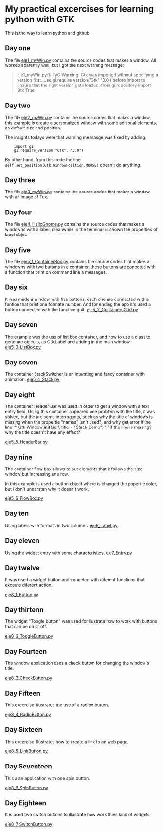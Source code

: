 # My practical excercises for learning python with GTK

This is the way to learn python and github

## Day one
The file [eje1_myWin.py](https://github.com/fbespitia/python/blob/master/eje1_myWin.py)  contains the source codes that makes a window. All worked aparently well, but I got the next warning message: 
>eje1_myWin.py:1: PyGIWarning: Gtk was imported without specifying a version first. Use gi.require_version('Gtk', '3.0') before import to ensure that the right version gets loaded.
  from gi.repository import Gtk
True

## Day two 
The file [eje2_myWin.py](https://github.com/fbespitia/python/blob/master/eje2_myWin.py)  contains the source codes that makes a window, this example is create a personalized window with some aditional elements, as default size and position.

The insights todays were that warning messasge was fixed by adding:
```
	import gi
	gi.require_version("Gtk", "3.0")
```

By other hand, from this code the line  `self.set_position(Gtk.WindowPosition.MOUSE)` doesn't do anything.

## Day three
The file [eje3_myWin.py](https://github.com/fbespitia/python/blob/master/eje3_myWin.py) contains the source codes that makes a window with an image of Tux.

## Day four
The file [eje4_HelloGnome.py](https://github.com/fbespitia/python/blob/master/eje4_HelloGnome.py) contains the source codes that makes a windowns with a label, meanwhile in the terminar is shown the properties of label objet.

## Day five
The file [eje5_1_ContainerBox.py](https://github.com/fbespitia/python/blob/master/eje5_1_ContainersBox.py) contains the source codes that makes a windowns with two buttons in a container, these buttons are conected with a function that print on command line a messages.

## Day six
It was made a window with five buttons, each one are connected with a funtion that print one formate number. And for ending the app it's used a button connected with the function quit. [eje5_2_ContainersGrid.py](https://github.com/fbespitia/python/blob/master/eje5_2_ContainersGrid.py)


## Day seven
The example was the use of list box container, and how to use a class to generate objects, as Gtk.Label and adding in the main window. [eje5_3_ListBox.py](https://github.com/fbespitia/python/blob/master/eje5_3_ListBox.py) 

## Day seven

The container StackSwitcher is an intersting and fancy container with animation.
[eje5_4_Stack.py](https://github.com/fbespitia/python/blob/master/eje5_4_Stack.py) 

## Day eight
The container Header Bar was used in order to get a window with a text entry field. Using this container appeared one problem with the title, it was solved, but the are some interrogants, such as why the title of windows is missing when the propertie "names" isn't used?, and why get error if the line ''' Gtk.Window.__init__(self, title = "Stack Demo") ''' if the line is missing? why the title doesn't have any effect?

[eje5_5_HeaderBar.py](https://github.com/fbespitia/python/blob/master/eje5_5_HeaderBar.py) 

## Day nine
The container flow box allows to put elements that it follows the size window but increasing une row.

In this example is used a button object where is changed the popertie color, but i don't understan why it doesn't work.

[eje5_6_FlowBox.py](https://github.com/fbespitia/python/blob/master/eje5_6_FlowBox.py) 

## Day ten
Using labels with formats in two columns.
[eje6_Label.py](https://github.com/fbespitia/python/blob/master/eje6_Label.py) 

## Day eleven
Using the widget entry with some characteristics.
[eje7_Entry.py](https://github.com/fbespitia/python/blob/master/eje7_Entry.py) 

## Day twelve
It was used a widget button and concetec with diferent functions that exceute diferent action.

[eje8_1_Button.py](https://github.com/fbespitia/python/blob/master/eje8_1_Button.py)

## Day thirtenn
The widget "Toogle button" was used for ilustrate how to work with buttons that can be on or off.

[eje8_2_ToggleButton.py](https://github.com/fbespitia/python/blob/master/eje8_2_ToggleButton.py)

## Day Fourteen
The window application uses a check button for changing the window's title. 

[eje8_3_CheckButton.py](https://github.com/fbespitia/python/blob/master/eje8_3_CheckButton.py)


## Day Fifteen
This excercise illustrates the use of a radion button.

[eje8_4_RadioButton.py](https://github.com/fbespitia/python/blob/master/eje8_4_RadioButton.py)

## Day Sixteen
This excercise illustrates how to create a link to an web page.

[eje8_5_LinkButton.py](https://github.com/fbespitia/python/blob/master/eje8_5_LinkButton.py)

## Day Seventeen

This a an application with one spin button.


[eje8_6_SpinButton.py](https://github.com/fbespitia/python/blob/master/eje8_6_SpinButton.py)



## Day Eighteen
It is used two switch buttons to illustrate how work thies kind of widgets



[eje8_7_SwitchButton.py](https://github.com/fbespitia/python/blob/master/eje8_7_SwitchButton.py)


